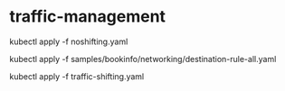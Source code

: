 # traffic-management

kubectl apply -f noshifting.yaml

kubectl apply -f samples/bookinfo/networking/destination-rule-all.yaml



kubectl apply -f traffic-shifting.yaml
